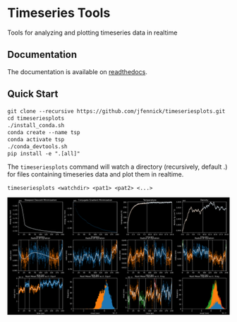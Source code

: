 # Timeseries Tools

Tools for analyzing and plotting timeseries data in realtime

## Documentation
The documentation is available on [readthedocs](https://timeseriesplots.readthedocs.io/en/latest/).

## Quick Start

```
git clone --recursive https://github.com/jfennick/timeseriesplots.git
cd timeseriesplots
./install_conda.sh
conda create --name tsp
conda activate tsp
./conda_devtools.sh
pip install -e ".[all]"
```

The `timeseriesplots` command will watch a directory (recursively, default .) for files containing timeseries data and plot them in realtime.

```
timeseriesplots <watchdir> <pat1> <pat2> <...>
```

![Plots](plots.png)
